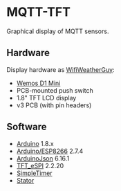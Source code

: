 # MQTT-TFT
Graphical display of MQTT sensors.

## Hardware
Display hardware as [WifiWeatherGuy](https://cadlab.io/project/1280/master/files):
- [Wemos D1 Mini](https://wiki.wemos.cc/products:d1:d1_mini)
- PCB-mounted push switch
- 1.8" TFT LCD display
- v3 PCB (with pin headers)

## Software
- [Arduino](https://www.arduino.cc/en/main/software) 1.8.x
- [Arduino/ESP8266](https://github.com/esp8266/Arduino) 2.7.4
- [ArduinoJson](https://arduinojson.org) 6.16.1
- [TFT_eSPI](https://github.com/Bodmer/TFT_eSPI) 2.2.20
- [SimpleTimer](https://github.com/schinken/SimpleTimer)
- [Stator](https://github.com/PTS93/Stator)
